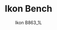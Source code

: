 ---
designer: Pio E Tito Toso
description: "The%20collection%20of%20modular%20benches%20Ikon%20comes%20from%20the%20synthesis%20of%20beauty%20and%20functionality.%20The%20linear%20Ikon%20bench%20has%20conical%20bases%20in%20polypropylene%20glass%20fibers%20charged%2C%20and%20a%20seater%20in%20solid%20laminate.%20For%20a%20greater%20comfort%2C%20padded%20cushions%20in%20fabric%20or%20simil%20leather%20are%20available."
image_primary: img/Ikon-Bench_B863-1L_01_zoom.jpg
image_secondary: img/Ikon-Bench_B863-1L_02_zoom.jpg
manufacturer: Pedrali
href: https://www.pedrali.it/en/products/catalog/Modular-seating-IKON-B863_1L/
subtitle: Ikon B863_1L
title: Ikon Bench
image_thumb: img/Ikon-Bench_B863-1L_cover.jpg
tags: 
  - pedrali
  - modular-seating
category: modular-seating
slug: /manufacturers/pedrali/modular-seating/pio-e-tito-toso-ikon-bench
---
